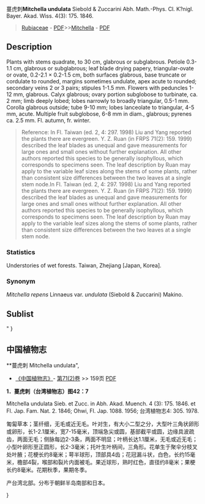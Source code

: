 蔓虎刺**Mitchella undulata** Siebold & Zuccarini Abh. Math.-Phys. Cl. K?nigl. Bayer. Akad. Wiss. 4(3): 175. 1846.

> [Rubiaceae](http://www.iplant.cn/info/Rubiaceae?t=foc) - [PDF](http://www.iplant.cn/foc/pdf/Rubiaceae.pdf)>>[Mitchella](http://www.iplant.cn/info/Mitchella?t=foc) - [PDF](http://www.iplant.cn/foc/pdf/Mitchella.pdf)

## Description

Plants with stems quadrate, to 30 cm, glabrous or subglabrous. Petiole 0.3-1.1 cm, glabrous or subglabrous; leaf blade drying papery, triangular-ovate or ovate, 0.2-2.1 × 0.2-1.5 cm, both surfaces glabrous, base truncate or cordulate to rounded, margins sometimes undulate, apex acute to rounded; secondary veins 2 or 3 pairs; stipules 1-1.5 mm. Flowers with peduncles 1-12 mm, glabrous. Calyx glabrous; ovary portion subglobose to turbinate, ca. 2 mm; limb deeply lobed; lobes narrowly to broadly triangular, 0.5-1 mm. Corolla glabrous outside; tube 9-10 mm; lobes lanceolate to triangular, 4-5 mm, acute. Multiple fruit subglobose, 6-8 mm in diam., glabrous; pyrenes ca. 2.5 mm. Fl. autumn, fr. winter.

> Reference: 
> In Fl. Taiwan (ed. 2, 4: 297. 1998) Liu and Yang reported the plants there are evergreen. Y. Z. Ruan (in FRPS 71(2): 159. 1999) described the leaf blades as unequal and gave measurements for large ones and small ones without further explanation. All other authors reported this species to be generally isophyllous, which corresponds to specimens seen. The leaf description by Ruan may apply to the variable leaf sizes along the stems of some plants, rather than consistent size differences between the two leaves at a single stem node.In Fl. Taiwan (ed. 2, 4: 297. 1998) Liu and Yang reported the plants there are evergreen. Y. Z. Ruan (in FRPS 71(2): 159. 1999) described the leaf blades as unequal and gave measurements for large ones and small ones without further explanation. All other authors reported this species to be generally isophyllous, which corresponds to specimens seen. The leaf description by Ruan may apply to the variable leaf sizes along the stems of some plants, rather than consistent size differences between the two leaves at a single stem node.

### Statistics
Understories of wet forests. Taiwan, Zhejiang [Japan, Korea].

### Synonym
*Mitchella repens* Linnaeus var. *undulata* (Siebold & Zuccarini) Makino.

## Sublist
"
}
## 中国植物志

**蔓虎刺 Mitchella undulata",

* [《中国植物志》](http://www.iplant.cn/frps)- [第71(2)卷](http://www.iplant.cn/frps/vol/71(2)) >> 159页 [PDF](http://www.iplant.cn/frps/pdf/71(2)/159.PDF)

**1．蔓虎刺（台湾植物志）图42：7**

Mitchella undulata Sieb. et Zucc. in Abh. Akad. Muench. 4 (3): 175. 1846. et Fl. Jap. Fam. Nat. 2. 1846; Ohwi, Fl. Jap. 1088. 1956; 台湾植物志4: 305. 1978.

匍匐草本；茎纤细，无毛或近无毛。叶对生，有大小二型之分，大型叶三角状卵形或卵形，长1-2.1厘米，宽7-15毫米，顶端急尖或圆，基部截平或圆，边缘具波疏齿，两面无毛；侧脉每边2-3条，两面不明显；叶柄长达1.1厘米，无毛或近无毛；小型叶卵形至正圆形，长2-3毫米；托叶生叶柄间，三角形。花单生于聚伞分枝叉处叶腋；花梗长约8毫米；萼半球形，顶部具4齿；花冠漏斗状，白色，长约15毫米，檐部4裂，喉部和裂片内面被毛。果近球形，熟时红色，直径约8毫米；果梗长约8毫米。花期秋季，果期冬季。

产台湾北部。分布于朝鲜半岛南部和日本。

}